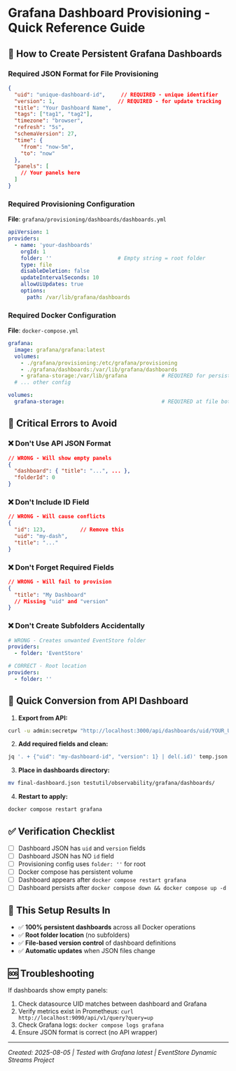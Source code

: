 # Grafana Dashboard Provisioning - Quick Reference Guide

## 🎯 How to Create Persistent Grafana Dashboards

### Required JSON Format for File Provisioning
```json
{
  "uid": "unique-dashboard-id",     // REQUIRED - unique identifier  
  "version": 1,                    // REQUIRED - for update tracking
  "title": "Your Dashboard Name",
  "tags": ["tag1", "tag2"],
  "timezone": "browser",
  "refresh": "5s",
  "schemaVersion": 27,
  "time": {
    "from": "now-5m",
    "to": "now"
  },
  "panels": [
    // Your panels here
  ]
}
```

### Required Provisioning Configuration
**File**: `grafana/provisioning/dashboards/dashboards.yml`
```yaml
apiVersion: 1
providers:
  - name: 'your-dashboards'
    orgId: 1
    folder: ''                     # Empty string = root folder
    type: file
    disableDeletion: false
    updateIntervalSeconds: 10
    allowUiUpdates: true
    options:
      path: /var/lib/grafana/dashboards
```

### Required Docker Configuration
**File**: `docker-compose.yml`
```yaml
grafana:
  image: grafana/grafana:latest
  volumes:
    - ./grafana/provisioning:/etc/grafana/provisioning
    - ./grafana/dashboards:/var/lib/grafana/dashboards
    - grafana-storage:/var/lib/grafana           # REQUIRED for persistence
  # ... other config

volumes:
  grafana-storage:                               # REQUIRED at file bottom
```

## 🚫 Critical Errors to Avoid

### ❌ Don't Use API JSON Format
```json
// WRONG - Will show empty panels
{
  "dashboard": { "title": "...", ... },
  "folderId": 0
}
```

### ❌ Don't Include ID Field
```json
// WRONG - Will cause conflicts  
{
  "id": 123,           // Remove this
  "uid": "my-dash",
  "title": "..."
}
```

### ❌ Don't Forget Required Fields
```json
// WRONG - Will fail to provision
{
  "title": "My Dashboard"
  // Missing "uid" and "version"
}
```

### ❌ Don't Create Subfolders Accidentally
```yaml
# WRONG - Creates unwanted EventStore folder
providers:
  - folder: 'EventStore'

# CORRECT - Root location
providers:
  - folder: ''
```

## 🔧 Quick Conversion from API Dashboard

1. **Export from API:**
```bash
curl -u admin:secretpw "http://localhost:3000/api/dashboards/uid/YOUR_UID" | jq '.dashboard' > temp.json
```

2. **Add required fields and clean:**
```bash
jq '. + {"uid": "my-dashboard-id", "version": 1} | del(.id)' temp.json > final-dashboard.json
```

3. **Place in dashboards directory:**
```bash
mv final-dashboard.json testutil/observability/grafana/dashboards/
```

4. **Restart to apply:**
```bash
docker compose restart grafana
```

## ✅ Verification Checklist

- [ ] Dashboard JSON has `uid` and `version` fields
- [ ] Dashboard JSON has NO `id` field  
- [ ] Provisioning config uses `folder: ''` for root
- [ ] Docker compose has persistent volume
- [ ] Dashboard appears after `docker compose restart grafana`
- [ ] Dashboard persists after `docker compose down && docker compose up -d`

## 📍 This Setup Results In
- ✅ **100% persistent dashboards** across all Docker operations
- ✅ **Root folder location** (no subfolders)
- ✅ **File-based version control** of dashboard definitions
- ✅ **Automatic updates** when JSON files change

## 🆘 Troubleshooting
If dashboards show empty panels:
1. Check datasource UID matches between dashboard and Grafana
2. Verify metrics exist in Prometheus: `curl http://localhost:9090/api/v1/query?query=up`
3. Check Grafana logs: `docker compose logs grafana`
4. Ensure JSON format is correct (no API wrapper)

---
*Created: 2025-08-05 | Tested with Grafana latest | EventStore Dynamic Streams Project*